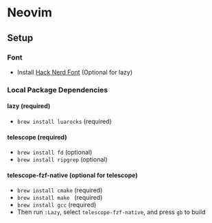 # Neovim
## Setup
### Font
- Install [Hack Nerd Font](https://www.nerdfonts.com/) (Optional for lazy)

### Local Package Dependencies
#### lazy (required)
- `brew install luarocks` (required)

#### telescope (required)
- `brew install fd` (optional)
- `brew install ripgrep` (optional)

#### telescope-fzf-native (optional for telescope)
- `brew install cmake` (required)
- `brew install make ` (required)
- `brew install gcc` (required)
- Then run `:Lazy`, select `telescope-fzf-native`, and press `gb` to build

